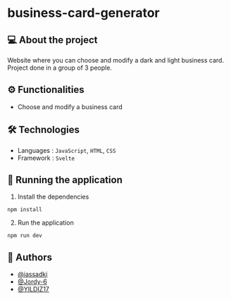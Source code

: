 # business-card-generator
  
## 💻 About the project
Website where you can choose and modify a dark and light business card. Project done in a group of 3 people.

## ⚙️ Functionalities
- Choose and modify a business card

## 🛠 Technologies
- Languages : `JavaScript`, `HTML`, `CSS`
- Framework : `Svelte`

## 🧭 Running the application
1. Install the dependencies
```shell
npm install
```
2. Run the application
```shell
npm run dev
```

<!-- ## 🌐 Website -->
<!-- **[Link](https://www.link.com)** -->

## 👤 Authors
- [@iassadki](https://github.com/iassadki)
- [@Jordy-6](https://github.com/Jordy-6)
- [@YILDIZ17](https://github.com/YILDIZ17)

